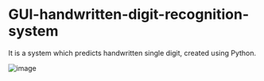 # GUI-handwritten-digit-recognition-system
It is a system which predicts handwritten single digit, created using Python.

![image](https://github.com/user-attachments/assets/4ff0a97b-1f2f-4432-9386-67650574538d)

